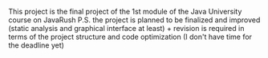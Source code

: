 This project is the final project of the 1st module of the Java University course on JavaRush
P.S. the project is planned to be finalized and improved (static analysis and graphical interface at least) + revision is required in terms of the project structure and code optimization (I don't have time for the deadline yet)
